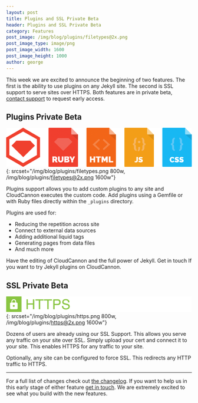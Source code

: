 ```yaml
---
layout: post
title: Plugins and SSL Private Beta
header: Plugins and SSL Private Beta
category: Features
post_image: /img/blog/plugins/filetypes@2x.png
post_image_type: image/png
post_image_width: 1600
post_image_height: 1000
author: george
---
```


This week we are excited to announce the beginning of two features. The first is the ability to use plugins on any Jekyll site. The second is SSL support to serve sites over HTTPS. Both features are in private beta, [contact support](mailto:support@cloudcannon.com) to request early access.

## Plugins Private Beta

![Ruby and Gemfiles are now supported within CloudCannon](/img/blog/plugins/filetypes.png){: srcset="/img/blog/plugins/filetypes.png 800w, /img/blog/plugins/filetypes@2x.png 1600w"}

Plugins support allows you to add custom plugins to any site and CloudCannon executes the custom code. Add plugins using a Gemfile or with Ruby files directly within the `_plugins` directory.

Plugins are used for:

- Reducing the repetition across site
- Connect to external data sources
- Adding additional liquid tags
- Generating pages from data files
- And much more

Have the editing of CloudCannon and the full power of Jekyll. Get in touch If you want to try Jekyll plugins on CloudCannon.

## SSL Private Beta

![Add HTTPS to your CloudCannon Site](/img/blog/plugins/https.png){: srcset="/img/blog/plugins/https.png 800w, /img/blog/plugins/https@2x.png 1600w"}

Dozens of users are already using our SSL Support. This allows you serve any traffic on your site over SSL. Simply upload your cert and connect it to your site. This enables HTTPS for any traffic to your site.

Optionally, any site can be configured to force SSL. This redirects any HTTP traffic to HTTPS.

---

For a full list of changes check out [the changelog](https://docs.cloudcannon.com/changelog/). If you want to help us in this early stage of either feature [get in touch](mailto:support@cloudcannon.com). We are extremely excited to see what you build with the new features.
